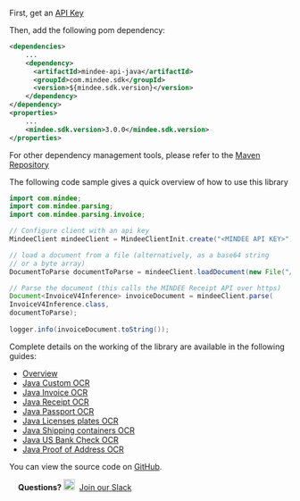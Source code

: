 ﻿First, get an [API Key](https://developers.mindee.com/docs/create-api-key)

Then, add the following pom dependency:
```xml
<dependencies>
    ...
    <dependency>
      <artifactId>mindee-api-java</artifactId>
      <groupId>com.mindee.sdk</groupId>
      <version>${mindee.sdk.version}</version>
    </dependency>
</dependency>
<properties>
    ...
    <mindee.sdk.version>3.0.0</mindee.sdk.version>
</properties>
```
For other dependency management tools, please refer to the [Maven Repository](https://mvnrepository.com/artifact/com.mindee.sdk/mindee-api-java)

The following code sample gives a quick overview of how to use this library

```java
import com.mindee;
import com.mindee.parsing;
import com.mindee.parsing.invoice;

// Configure client with an api key
MindeeClient mindeeClient = MindeeClientInit.create("<MINDEE API KEY>");

// load a document from a file (alternatively, as a base64 string
// or a byte array)
DocumentToParse documentToParse = mindeeClient.loadDocument(new File("/path/to/the/file.ext"));

// Parse the document (this calls the MINDEE Receipt API over https)
Document<InvoiceV4Inference> invoiceDocument = mindeeClient.parse(
InvoiceV4Inference.class,
documentToParse);
  
logger.info(invoiceDocument.toString());
```

Complete details on the working of the library are available in the following guides:
* [Overview](./java-getting-started)
* [Java Custom OCR](./java-api-builder)
* [Java Invoice OCR](./java-invoice-ocr)
* [Java Receipt OCR](./java-receipt-ocr)
* [Java Passport OCR](./java-passport-ocr)
* [Java Licenses plates OCR](./java-passport-ocr)
* [Java Shipping containers OCR](./java-passport-ocr)
* [Java US Bank Check OCR](./java-passport-ocr)
* [Java Proof of Address OCR](./java-proof-of-address-ocr)

You can view the source code on [GitHub](https://github.com/mindee/mindee-api-java).

&nbsp;
&nbsp;
**Questions?**
<img alt="Slack Logo Icon" style="display:inline!important" src="https://files.readme.io/5b83947-Slack.png" width="20" height="20">&nbsp;&nbsp;[Join our Slack](https://join.slack.com/t/mindee-community/shared_invite/zt-1jv6nawjq-FDgFcF2T5CmMmRpl9LLptw)
